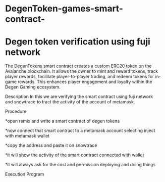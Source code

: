 # DegenToken-games-smart-contract-
# Degen token verification using fuji network

The DegenTokens smart contract creates a custom ERC20 token on the Avalanche blockchain. It allows the owner to mint and reward tokens, track player rewards, facilitate player-to-player trading, and redeem tokens for in-game rewards. This enhances player engagement and loyalty within the Degen Gaming ecosystem.

Description 
In this we are verifying the smart contract using fuji network and snowtrace to tract the activity of the account of metamask.

Procedure 

*open remix and write a smart contract of degen tokens

*now connect that smart contract to a metamask account selecting inject with metamask wallet

*copy the address and paste it on snowtrace

*it will show the activity of the smart contract connected with wallet

*it will always ask for the cost and permission deploying and doing things

Execution Program 

